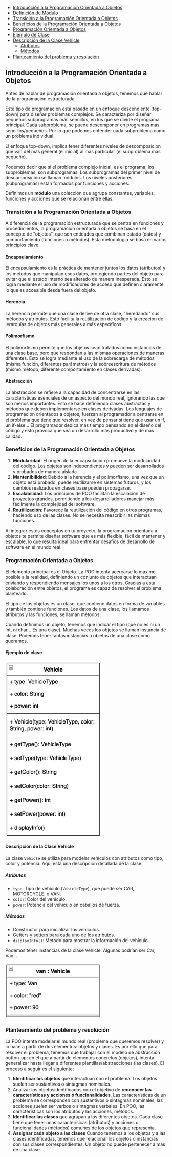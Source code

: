 - [Introducción a la Programación Orientada a Objetos](#introducción-a-la-programación-orientada-a-objetos)
- [Definición de Módulo](#definición-de-módulo)
- [Transición a la Programación Orientada a Objetos](#transición-a-la-programación-orientada-a-objetos)
- [Beneficios de la Programación Orientada a Objetos](#beneficios-de-la-programación-orientada-a-objetos)
- [Programación Orientada a Objetos](#programación-orientada-a-objetos)
- [Ejemplo de Clase](#ejemplo-de-clase)
- [Descripción de la Clase Vehicle](#descripción-de-la-clase-vehicle)
    - [Atributos](#atributos)
    - [Métodos](#métodos)
- [Planteamiento del problema y resolución](#planteamiento-del-problema-y-resolución)


## Introducción a la Programación Orientada a Objetos

Antes de hablar de programación orientada a objetos, tenemos que hablar de la programación estructurada.

Este tipo de programación está basado en un enfoque descendiente (top-down) para diseñar problemas complejos. Se caracteriza por diseñar pequeños subprogramas más sencillos, en los que se divide el programa principal. Cada subproblema, se puede descomponer en programas más sencillos/pequeños. Por lo que podemos entender cada subproblema como un problema individual.

El enfoque top-down, implica tener diferentes niveles de descomposición que van del más general (el inicial) al más particular (el subproblema más pequeño).

Podemos decir que si el problema complejo inicial, es el programa, los subproblemas, son subprogramas. Los subprogramas del primer nivel de descomposición se llaman módulos. Los niveles posteriores (subprogramas) están formados por funciones y acciones.

Definimos un **módulo** una colección que agrupa constantes, variables, funciones y acciones que se relacionan entre ellas.

### Transición a la Programación Orientada a Objetos

A diferencia de la programación estructurada que se centra en funciones y procedimientos, la programación orientada a objetos se basa en el concepto de "objetos", que son entidades que combinan estado (datos) y comportamiento (funciones o métodos). Esta metodología se basa en varios principios clave:

#### Encapsulamiento

El encapsulamiento es la práctica de mantener juntos los datos (atributos) y los métodos que manipulan esos datos, protegiendo partes del objeto para evitar que el estado interno sea alterado de manera inesperada. Esto se logra mediante el uso de modificadores de acceso que definen claramente lo que es accesible desde fuera del objeto.

#### Herencia

La herencia permite que una clase derive de otra clase, "heredando" sus métodos y atributos. Esto facilita la reutilización de código y la creación de jerarquías de objetos más generales a más específicos.

#### Polimorfismo

El polimorfismo permite que los objetos sean tratados como instancias de una clase base, pero que respondan a las mismas operaciones de maneras diferentes. Esto se logra mediante el uso de la sobrecarga de métodos (misma función, diferentes parámetros) y la sobreescritura de métodos (mismo método, diferente comportamiento en clases derivadas).

#### Abstracción

La abstracción se refiere a la capacidad de concentrarse en las características esenciales de un aspecto del mundo real, ignorando las que son menos importantes. Esto se hace definiendo clases abstractas y métodos que deben implementarse en clases derivadas.
Los lenguajes de programación orientados a objetos, fuerzan al programador a centrarse en el problema que tiene que resolver, en vez de pensar si tiene que usar un if, un if-else... El programador dedica más tiempo pensando en el diseño del código y esto provoca que sea un desarrollo más productivo y de más calidad.

### Beneficios de la Programación Orientada a Objetos

1. **Modularidad**: El origen de la encapsulación promueve la modularidad del código. Los objetos son independientes y pueden ser desarrollados y probados de manera aislada.
2. **Mantenibilidad**: Debido a la herencia y el polimorfismo, una vez que un objeto está probado, puede reutilizarse en sistemas futuros, y los cambios realizados en clases base pueden propagarse.
3. **Escalabilidad**: Los principios de POO facilitan la escalación de proyectos grandes, permitiendo a los desarrolladores manejar más fácilmente la complejidad del software.
4. **Reutilización**: Favorece la reutilización del código en otros programas, haciendo uso de las clases. No se necesita reescribir las mismas funciones.

Al integrar estos conceptos en tu proyecto, la programación orientada a objetos te permite diseñar software que es más flexible, fácil de mantener y escalable, lo que resulta ideal para enfrentar desafíos de desarrollo de software en el mundo real.


### Programación Orientada a Objetos

El elemento principal es el Objeto. La POO intenta acercarse lo máximo posible a la realidad, definiendo un conjunto de objetos que interactuan enviando y respondiendo mensajes los unos a los otros. Gracias a esta colaboración entre objetos, el programa es capaz de resolver el problema planteado.

El tipo de los objetos es un clase, que contiene datos en forma de variables y también contiene funciones. Los datos de una clase, los llamamos atributos y las funciones, se llaman métodos.

Cuando definimos un objeto, tenemos que indicar el tipo (que no es ni un int, ni char... Es una clase). Muchas veces los objetos se llaman instancia de clase. Podemos tener tantas instancias u objetos de una clase como queramos.


#### Ejemplo de clase


<img src="../image01.png" alt="Diagrama UML de la Clase Vehicle" width="300">

#### Descripción de la Clase Vehicle

La clase `Vehicle` se utiliza para modelar vehículos con atributos como tipo, color y potencia. Aquí está una descripción detallada de la clase:

##### Atributos

- `type`: Tipo de vehículo (`VehicleType`), que puede ser CAR, MOTORCYCLE, o VAN.
- `color`: Color del vehículo.
- `power`: Potencia del vehículo en caballos de fuerza.

##### Métodos

- Constructor para inicializar los vehículos.
- Getters y setters para cada uno de los atributos.
- `displayInfo()`: Método para mostrar la información del vehículo.

Podemos tener instancias de la clase Vehicle. Algunas podrían ser Car, Van...

<img src="../image02.png" alt="Diagrama UML de la Clase Vehicle" width="300">

### Planteamiento del problema y resolución

La POO intenta modelar el mundo real (problema que queremos resolver) y lo hace a partir de dos elementos: objetos y clases. Es por ello que para resolver el problema, tenemos que trabajar con el modelo de abstracción botton-up: en el que a partir de elementos concretos (objetos), intenta generalizar hasta llegar a diferentes plantillas/abstracciones (las clases). El proceso a seguir es el siguiente:
1) **Identificar los objetos** que interactuan con el problema. Los objetos suelen ser sustantivos o sintagmas nominales.
2) Analizar los objetosidentificados con el objetivo de **reconocer las características y acciones o funcionalidades**. Las características de un problema se corresponden con sustantivos o sintagmas nominales, las acciones suelen ser verbos o sintagmas verbales. En POO, las características son los atributos y las acciones, métodos.
3) **Identificar las clases** que agrupan a los diferentes objetos. Cada clase tiene que tener unas caracterísicas (atributos) y acciones o funcionalidades (métodos) comunes de los objetos que representa.
4) **Assignar cada objeto a las clases** Cuando tenemos a los objetos y a las clases identificadas, tenemos que relacionar los objetos o instancias con sus clases correspondientes. Un objeto no puede pertenecer a más de una clase.